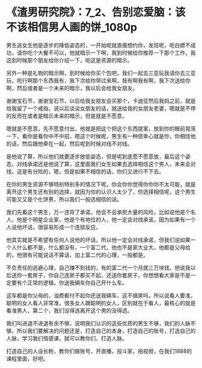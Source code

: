 # 《渣男研究院》：7_2、告别恋爱脑：该不该相信男人画的饼_1080p

男生追女生他是逐步的降低姿态的，一开始呢就直接想约你，发现呢，呃白嫖不成功，请你吃个大餐不可以，他就暗示一下啊，我到时候给你推荐一下那个工作，我这到时候那个朋友给你介绍一下，呃这是资源的暗示。

另外一种是礼物的暗示啊，到时候给你买个包吧，我们一起去三亚玩我请你去三亚玩，呃行啊那个东西我有，我下次给你带过来啊，我有啊我有啊，我下次送给你啊，然后或者是一个未来的暗示，我以后会给我女朋友。

谢谢宝石节，谢谢宝石节，以后给我女朋友会买那个，卡迪亚然后我妈之前，就是给我留了一个戒指，说以后谈谈女朋友的话，就送给我的女朋友老婆，嗯就是不停的反而在或者是暗示未来的暗示，但是就是不愿意。

嗯就是不愿意，先不愿意付出，他就是把这个把这个东西提案，放到你的眼前晃荡一下，看你是看你中不中招，嗯这个时候呢，男生有一种侥幸心就是你，你相信他的话，然后跟他牵在一起，然后呢到时候对线不对线。

是他说了算，所以他们就要逐步放低姿态，但是呢到底愿不愿意放，最后这个姿态，对线承诺还是他说了算，这里面我们女生如果去选择相信这个男人，未来会对线，这是有分险的，嗯，但是如果不相信的话，你们又进行不下去。

在你的男生资源不够特别特别多的情况下呢，你会你你觉得你你你不太可能，就是离开这个男生还有别的选择，就因为你的认识人太少了，你选择相信呢，这个男生可能又又是个化饼男，所以我们一般选相信的话。

我们先看这个男生，万一违背了承诺，他会不会承担大量的风险，比如说他是个名人，他是个明星企业家，他是个有地位的人，他一定会对线承诺，因为如果有一个人说他坏话，很容易形成一个连锁反应。

他其实就是不希望有任何人说他的坏话，所以他一定会对线承诺，但我们说如果一个人什么都不是，什么都没有，一个富二代，他也不是家大业大，他都是父母给的，他很有可能说话不算话，加上富二代的心理，一般都是。

不负责任的逃避心理，自己赚不到钱的，有的富二代一个月就三万块钱，他说我以后送你一套房子，你自己连房子都买不起，还送你套房子，你想想看大家是不是一定要有个正常的逻辑，你送我辆车你自己开什么车。

这车都是你父母的，油费都付不起你还送我辆车，这不搞笑吗，所以说看人要准，聪明的女人看人非常准，很多女人跟聪明的女人，区别就在于看人，最核心的就是看准男人，第二个，我们没得选离开这个男的没得选。

我们叫进退不进退有余不够，说明我们认识的这些优质的男生不够，我们的人脉不够，所以我们要解决的问题还是，打造自己的本身，打造自己的账号，打造自己的人脉，学习我们情感课，就可以教你们，打造人脉。

打造自己的人设长粉，教你们做账号，开直播，投斗家，拍视频，在我们1888的课程里面，好吧。